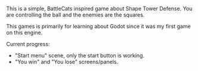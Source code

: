 This is a simple, BattleCats inspired game about Shape Tower Defense. You are controlling the ball and the enemies are the squares.

This games is primarily for learning about Godot since it was my first game on this engine.

Current progress: 
- "Start menu" scene, only the start button is working.
- "You win" and "You lose" screens/panels.
